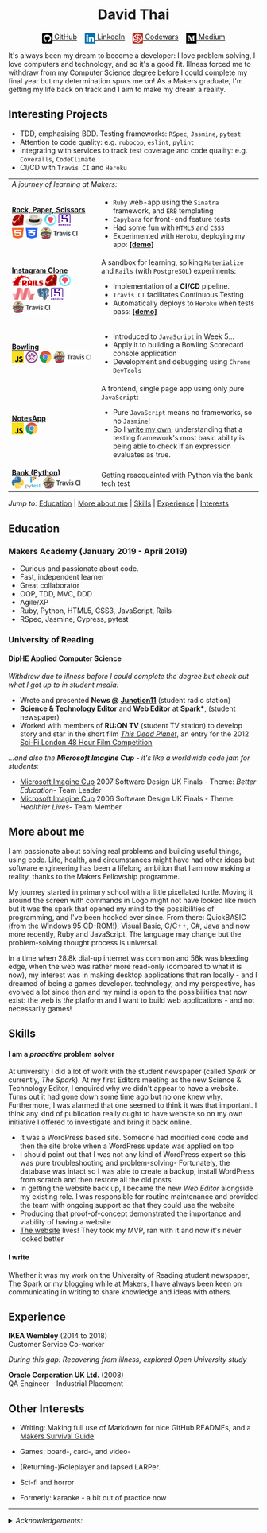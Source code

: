 <!DOCTYPE html>

<h1 align="center">David Thai</h1>

<div align="center">

[<img src="./icons/github-square.svg" title="GitHub" height="24" align="top">&nbsp;GitHub](https://github.com/dafuloth)&nbsp;&nbsp;&nbsp;&nbsp;[<img src="./icons/linkedin.svg" title="LinkedIn" height="24" align="top">&nbsp;LinkedIn](https://www.linkedin.com/in/dafuloth/)&nbsp;&nbsp;&nbsp;&nbsp;[<img src="./icons/codewars-icon.svg" title="Codewars" height="24" align="top">&nbsp;Codewars](https://www.codewars.com/users/dafuloth/)&nbsp;&nbsp;&nbsp;&nbsp;[<img src="./icons/medium.svg" title="Medium" height="24" align="top">&nbsp;Medium](https://medium.com/@dafuloth)

</div>

It's always been my dream to become a developer: I love problem solving, I love computers and technology, and so it's a good fit. Illness forced me to withdraw from my Computer Science degree before I could complete my final year but my determination spurs me on! As a Makers graduate, I'm getting my life back on track and I aim to make my dream a reality.

## Interesting Projects
* TDD, emphasising BDD. Testing frameworks: `RSpec`, `Jasmine`, `pytest`
* Attention to code quality: e.g. `rubocop`, `eslint`, `pylint`
* Integrating with services to track test coverage and code quality: e.g. `Coveralls`, `CodeClimate` 
* CI/CD with `Travis CI` and `Heroku`

<table>
  <tr>
    <td colspan="2" align="left"><em>A journey of learning at Makers:</em></td>
  </tr>

  <tr>
    <td><a href="https://github.com/dafuloth/rps-challenge"><strong>Rock,&nbsp;Paper,&nbsp;Scissors</strong></a><br>
      <img src="./icons/ruby.jpg" height="24px" width="24px" alt="Ruby" title="Ruby">
      <img src="./icons/sinatra.png" height="24px" alt="Sinatra" title="Sinatra">
      <img src="./icons/rspec.png" height="24px" width="24px" alt="RSpec" title="RSpec">
      <img src="./icons/heroku-logotype-vertical-purple.svg" height="24px" width="24px" alt="Heroku" title="Heroku"><br>
      <img src="./icons/html5.svg" height="24px" width="24px" alt="HTML5" title="HTML5">
      <img src="./icons/css3-alt.svg" height="24px" width="24px" alt="CSS3" title="CSS3">
      <img src="./icons/TravisCI.png" height="24px"  alt="Travis CI" title="Travis CI">
    </td>
    <td>
      <ul>
        <li><code>Ruby</code> web-app using the <code>Sinatra</code> framework, and <code>ERB</code> templating</li>
        <li><code>Capybara</code> for front-end feature tests</li>
        <li>Had some fun with <code>HTML5</code> and <code>CSS3</code></li>
        <li>Experimented with <code>Heroku</code>, deploying my app: <strong><a href="https://quiet-wildwood-32600.herokuapp.com/">[demo]</a></strong></li>
      </ul>
    </td>
  </tr>

  <tr>
    <td>
      <a href="https://github.com/dafuloth/instagram-challenge"><strong>Instagram Clone</strong></a><br>
      <img src="./icons/Ruby_On_Rails_Logo.svg" height="24px" alt="Ruby on Rails" title="Ruby on Rails">
      <img src="./icons/ruby.jpg" height="24px" width="24px" alt="Ruby" title="Ruby">
      <img src="./icons/rspec.png" height="24px" width="24px" alt="RSpec" title="RSpec">
      <img src="./icons/materialize.svg" height="24px" alt="Materialize" title="Materialize">
      <img src="./icons/PostgreSQL.svg" height="24px" alt="PostgreSQL" title="PostgreSQL">
      <img src="./icons/heroku-logotype-vertical-purple.svg" height="24px" width="24px" alt="Heroku" title="Heroku"><br>
      <img src="./icons/TravisCI.png" height="24px" alt="Travis CI" title="Travis CI">
    </td>
    <td>
      A sandbox for learning, spiking <code>Materialize</code> and <code>Rails</code> (with <code>PostgreSQL</code>) experiments:
      <ul>
        <li>Implementation of a <strong>CI/CD</strong> pipeline.</li>
        <li><code>Travis CI</code> facilitates Continuous Testing</li>
        <li>Automatically deploys to <code>Heroku</code> when tests pass: <strong><a href = "https://dt-instaclonegram.herokuapp.com/" title="WARNING: Storage backend - e.g. Amazon S3 - is not currently implemented. Heroku filesystem is ephemeral, so any file uploads will very quickly be lost with dyno cycling.">[demo]</a></strong></li>
      </ul>
    </td>
  </tr>

  <tr>
    <td>
      <a href="https://github.com/dafuloth/bowling-challenge"><strong>Bowling</strong></a><br>
      <img src="./icons/JavaScript.svg" height="24px" width="24px" alt="JavaScript" title="JavaScript">
      <img src="./icons/jasmine.svg" height="24px" width="24px" alt="Jasmine" title="Jasmine">
      <img src="./icons/Chrome.svg" height="24px" width="24px" alt="Chrome" title="Chrome">
      <img src="./icons/TravisCI.png" height="24px"  alt="Travis CI" title="Travis CI">
    </td>
    <td>
      <ul>
        <li>Introduced to <code>JavaScript</code> in Week 5...</li>
        <li>Apply it to building a Bowling Scorecard console application</li>
        <li>Development and debugging using <code>Chrome DevTools</code></li>
      </ul>
    </td>
  </tr>

  <tr>
    <td><a href = "https://github.com/dafuloth/NotesApp"><strong>NotesApp</strong></a><br>
      <img src="./icons/JavaScript.svg" height="24px" width="24px" alt="JavaScript" title="JavaScript">
      <img src="./icons/Chrome.svg" height="24px" width="24px" alt="Chrome" title="Chrome">
    </td>
    <td>
      A frontend, single page app using only pure <code>JavaScript</code>:
      <ul>
        <li>Pure <code>JavaScript</code> means no frameworks, so no <code>Jasmine</code>!</li>
        <li>So I <a href = "https://github.com/dafuloth/NotesApp/blob/master/spec/assert.js">write my own</a>, understanding that a testing framework's most basic ability is being able to check if an expression evaluates as true.</li>
      </ul>
    </td>
  </tr>


  <tr>
    <td>
      <a href="https://github.com/dafuloth/python_bank"><strong>Bank (Python)</strong></a><br>
      <img src="./icons/Python-logo-notext.svg" height="24px" width="24px" alt="Python" title="Python">
      <img src="./icons/pytest1.png" height="24px" width="30px" alt="pytest" title="pytest">
      <img src="./icons/TravisCI.png" height="24px"  alt="Travis CI" title="Travis CI">
    </td>
    <td>
      Getting reacquainted with Python via the bank tech test
    </td>
  </tr>
</table>


_Jump to:_ [Education](https://github.com/dafuloth/CV/blob/master/README.md#education) | [More about me](https://github.com/dafuloth/CV/blob/master/README.md#more-about-me) |  [Skills](https://github.com/dafuloth/CV/blob/master/README.md#skills) |  [Experience](https://github.com/dafuloth/CV/blob/master/README.md#experience) | [Interests](https://github.com/dafuloth/CV/blob/master/README.md#other-interests)


## Education

### Makers Academy (January 2019 - April 2019)

- Curious and passionate about code.
- Fast, independent learner
- Great collaborator
- OOP, TDD, MVC, DDD
- Agile/XP
- Ruby, Python, HTML5, CSS3, JavaScript, Rails
- RSpec, Jasmine, Cypress, pytest

### University of Reading

#### DipHE Applied Computer Science
_Withdrew due to illness before I could complete the degree but check out what I got up to in student media:_
  * Wrote and presented **News @ [Junction11](https://www.junction11radio.co.uk)** (student radio station)
  * **Science & Technology Editor** and **Web Editor** at **[Spark*](https://sparknewspaper.co.uk/)**, (student newspaper)
  * Worked with members of **RU:ON TV** (student TV station) to develop story and star in the short film _[This Dead Planet](https://vimeo.com/40466856)_, an entry for the 2012 [Sci-Fi London 48 Hour Film Competition](https://48hour.sci-fi-london.com/)

_...and also the **Microsoft Imagine Cup** - it's like a worldwide code jam for students:_
- [Microsoft Imagine Cup](https://en.wikipedia.org/wiki/Imagine_Cup) 2007 Software Design UK Finals - Theme: _Better Education_- Team Leader
- [Microsoft Imagine Cup](https://en.wikipedia.org/wiki/Imagine_Cup) 2006 Software Design UK Finals - Theme: _Healthier Lives_- Team Member


## More about me

I am passionate about solving real problems and building useful things, using code. Life, health, and circumstances might have had other ideas but software engineering has been a lifelong ambition that I am now making a reality, thanks to the Makers Fellowship programme.

My journey started in primary school with a little pixellated turtle. Moving it around the screen with commands in Logo might not have looked like much but it was the spark that opened my mind to the possibilities of programming, and I've been hooked ever since. From there: QuickBASIC (from the Windows 95 CD-ROM!), Visual Basic, C/C++, C#, Java and now more recently, Ruby and JavaScript. The language may change but the problem-solving thought process is universal.

In a time when 28.8k dial-up internet was common and 56k was bleeding edge, when the web was rather more read-only (compared to what it is now), my interest was in making desktop applications that ran locally - and I dreamed of being a games developer. technology, and my perspective, has evolved a lot since then and my mind is open to the possibilities that now exist: the web is _the_ platform and I want to build web applications - and not necessarily games!


## Skills

#### I am a _proactive_ problem solver

At university I did a lot of work with the student newspaper (called _Spark_ or currently, _The Spark_). At my first Editors meeting as the new Science & Technology Editor, I enquired why we didn't appear to have a website. Turns out it had gone down some time ago but no one knew why. Furthermore, I was alarmed that one seemed to think it was that important. I think any kind of publication really ought to have website so on my own initiative I offered to investigate and bring it back online.

- It was a WordPress based site. Someone had modified core code and then the site broke when a WordPress update was applied on top
- I should point out that I was not any kind of WordPress expert so this was pure troubleshooting and problem-solving- Fortunately, the database was intact so I was able to create a backup, install WordPress from scratch and then restore all the old posts
- In getting the website back up, I became the new *Web Editor* alongside my existing role. I was responsible for routine maintenance and provided the team with ongoing support so that they could use the website
- Producing that proof-of-concept demonstrated the importance and viability of having a website
- [The website](http://sparknewspaper.co.uk/) lives! They took my MVP, ran with it and now it's never looked better


#### I write

Whether it was my work on the University of Reading student newspaper, [The Spark](https://issuu.com/sparkweb/docs) or my [blogging](https://blog.makersacademy.com/tagged/makers-survival-guide) while at Makers, I have always been keen on communicating in writing to share knowledge and ideas with others.




## Experience

**IKEA Wembley** (2014 to 2018)  
Customer Service Co-worker

_During this gap: Recovering from illness, explored Open University study_

**Oracle Corporation UK Ltd.** (2008)  
QA Engineer - Industrial Placement

## Other Interests

- Writing: Making full use of Markdown for nice GitHub READMEs, and a [Makers Survival Guide](https://blog.makersacademy.com/tagged/makers-survival-guide)
  
- Games: board-, card-, and video-
- (Returning-)Roleplayer and lapsed LARPer.
- Sci-fi and horror
- Formerly: karaoke - a bit out of practice now

***
<details>
<summary><em>Acknowledgements:</em></summary>

*GitHub, LinkedIn, and Medium icons from [<img src="./icons/font-awesome-logo-full.svg" title="Font Awesome Free" height="16px" align="top">](https://github.com/FortAwesome/Font-Awesome), CC BY 4.0 License - but LinkedIn SVG edited by me to recolour it #0073b1. Codewars icon adapted from [profile badge SVG](https://www.codewars.com/users/dafuloth/badges)*
</details>
